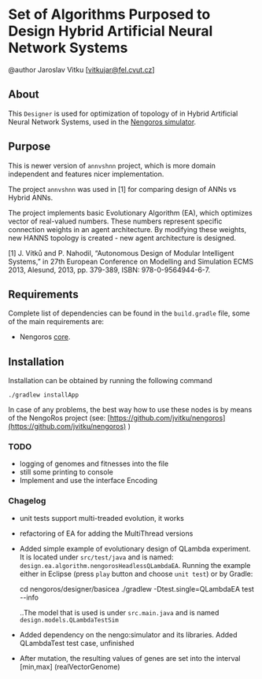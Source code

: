 Set of Algorithms Purposed to Design Hybrid Artificial Neural Network Systems
====================================================

@author Jaroslav Vitku [vitkujar@fel.cvut.cz]

About
------

This `Designer` is used for optimization of topology of in Hybrid Artificial Neural Network Systems, used in the [Nengoros simulator](http://nengoros.wordpress.com). 


Purpose
---------

This is newer version of `annvshnn` project, which is more domain independent and features nicer implementation. 

The project `annvshnn` was used in [1] for comparing design of ANNs vs Hybrid ANNs. 

The project implements basic Evolutionary Algorithm (EA), which optimizes vector of real-valued numbers. These numbers represent specific connection weights in an agent architecture. By modifying these weights, new HANNS topology is created - new agent architecture is designed. 

[1] J. Vítků and P. Nahodil, “Autonomous Design of Modular Intelligent Systems,” in 27th European Conference on Modelling and Simulation ECMS 2013, Alesund, 2013, pp. 379-389, ISBN: 978-0-9564944-6-7.


Requirements
------------------
Complete list of dependencies can be found in the `build.gradle` file, some of the main requirements are:

* Nengoros [core](https://github.com/jvitku/nengoros).

Installation
------------------

Installation can be obtained by running the following command

	./gradlew installApp

In case of any problems, the best way how to use these nodes is by means of the NengoRos project (see: [https://github.com/jvitku/nengoros](https://github.com/jvitku/nengoros) )


### TODO

* logging of genomes and fitnesses into the file
* still some printing to console
* Implement and use the interface Encoding

### Chagelog 

* unit tests support multi-treaded evolution, it works

* refactoring of EA for adding the MultiThread versions

* Added simple example of evolutionary design of QLambda experiment. It is located under `src/test/java` and is named: `design.ea.algorithm.nengorosHeadlessQLambdaEA`. Running the example either in Eclipse (press `play` button and choose `unit test`) or by Gradle:
		
	cd nengoros/designer/basicea
	./gradlew -Dtest.single=QLambdaEA test --info

	..The model that is used is under `src.main.java` and is named `design.models.QLambdaTestSim`

* Added dependency on the nengo:simulator and its libraries. Added QLambdaTest test case, unfinished

* After mutation, the resulting values of genes are set into the interval [min,max]  (realVectorGenome)